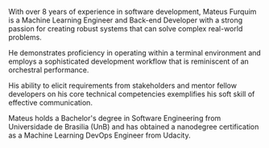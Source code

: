 With over 8 years of experience in software development, Mateus Furquim is a Machine Learning Engineer and Back-end Developer with a strong passion for creating robust systems that can solve complex real-world problems.

He demonstrates proficiency in operating within a terminal environment and employs a sophisticated development workflow that is reminiscent of an orchestral performance.

His ability to elicit requirements from stakeholders and mentor fellow developers on his core technical competencies exemplifies his soft skill of effective communication.

Mateus holds a Bachelor's degree in Software Engineering from Universidade de Brasilia (UnB) and has obtained a nanodegree certification as a Machine Learning DevOps Engineer from Udacity.

